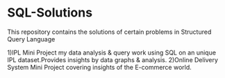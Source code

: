 # SQL-Solutions
This repository contains the solutions of certain problems in Structured Query Language

1)IPL Mini Project my data analysis & query work using SQL on an unique IPL dataset.Provides insights by data graphs & analysis.
2)Online Delivery System Mini Project covering insights of the E-commerce world.
